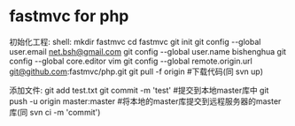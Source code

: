 fastmvc for php
================

初始化工程:
shell:
mkdir fastmvc
cd fastmvc
git init
git config --global user.email net.bsh@gmail.com
git config --global user.name bishenghua
git config --global core.editor vim
git config --global remote.origin.url git@github.com:fastmvc/php.git
git pull -f origin #下载代码(同 svn up)


添加文件:
git add test.txt
git commit -m 'test' #提交到本地master库中
git push -u origin master:master #将本地的master库提交到远程服务器的master库(同 svn ci -m 'commit')